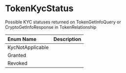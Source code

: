 # TokenKycStatus

Possible KYC statuses returned on TokenGetInfoQuery or CryptoGetInfoResponse in TokenRelationship

| Enum Name | Description |
| :--- | :--- |
| KycNotApplicable |  |
| Granted |  |
| Revoked |  |

#### 

